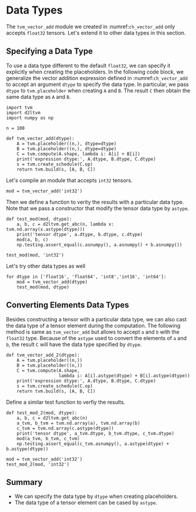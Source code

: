 # Data Types

The `tvm_vector_add` module we created in :numref:`ch_vector_add` only accepts `float32` tensors. Let's extend it to other data types in this section.


## Specifying a Data Type

To use a data type different to the default `float32`, we can specify it explicitly when creating the placeholders. In the following code block, we generalize the vector addition expression defined in :numref:`ch_vector_add` to accept an argument `dtype` to specify the data type. In particular, we pass `dtype` to `tvm.placeholder` when creating `A` and `B`. The result `C` then obtain the same data type as `A` and `B`. 

```{.python .input}
import tvm
import d2ltvm
import numpy as np

n = 100

def tvm_vector_add(dtype):
    A = tvm.placeholder((n,), dtype=dtype)
    B = tvm.placeholder((n,), dtype=dtype)
    C = tvm.compute(A.shape, lambda i: A[i] + B[i])
    print('expression dtype:', A.dtype, B.dtype, C.dtype)
    s = tvm.create_schedule(C.op)
    return tvm.build(s, [A, B, C])
```

Let's compile an module that accepts `int32` tensors.

```{.python .input}
mod = tvm_vector_add('int32')
```

Then we define a function to verity the results with a particular data type. Note that we pass a constructor that modify the tensor data type by `astype`.

```{.python .input}
def test_mod(mod, dtype):
    a, b, c = d2ltvm.get_abc(n, lambda x: tvm.nd.array(x.astype(dtype)))
    print('tensor dtype', a.dtype, b.dtype, c.dtype)
    mod(a, b, c)
    np.testing.assert_equal(c.asnumpy(), a.asnumpy() + b.asnumpy())

test_mod(mod, 'int32')
```

Let's try other data types as well

```{.python .input}
for dtype in ['float16', 'float64', 'int8','int16', 'int64']:
    mod = tvm_vector_add(dtype)
    test_mod(mod, dtype)
```

## Converting Elements Data Types

Besides constructing a tensor with a particular data type, we can also cast the data type of a tensor element during the computation. The following method is same as `tvm_vector_add` but allows to accept `a` and `b` with the `float32` type. Because of the `astype` used to convert the elements of `a` and `b`, the result `C` will have the data type specified by `dtype`.

```{.python .input}
def tvm_vector_add_2(dtype):
    A = tvm.placeholder((n,))
    B = tvm.placeholder((n,))
    C = tvm.compute(A.shape, 
                    lambda i: A[i].astype(dtype) + B[i].astype(dtype))
    print('expression dtype:', A.dtype, B.dtype, C.dtype)
    s = tvm.create_schedule(C.op)
    return tvm.build(s, [A, B, C])
```

Define a similar test function to verfiy the results. 

```{.python .input}
def test_mod_2(mod, dtype):
    a, b, c = d2ltvm.get_abc(n)
    a_tvm, b_tvm = tvm.nd.array(a), tvm.nd.array(b)
    c_tvm = tvm.nd.array(c.astype(dtype))
    print('tensor dtype', a_tvm.dtype, b_tvm.dtype, c_tvm.dtype)
    mod(a_tvm, b_tvm, c_tvm)
    np.testing.assert_equal(c_tvm.asnumpy(), a.astype(dtype) + b.astype(dtype))

mod = tvm_vector_add('int32')
test_mod_2(mod, 'int32')
```

## Summary

- We can specify the data type by `dtype` when creating placeholders.
- The data type of a tensor element can be cased by `astype`.
